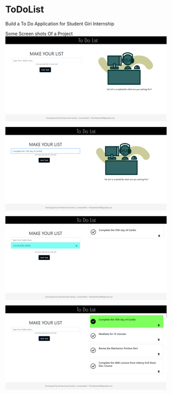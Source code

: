 # ToDoList
Build a To Do Application for Student Giri Internship

Some Screen shots Of a Project
![GitHub Logo](scrsht/1.png)

![GitHub Logo](scrsht/2.png)

![GitHub Logo](scrsht/3.png)

![GitHub Logo](scrsht/4.png)
